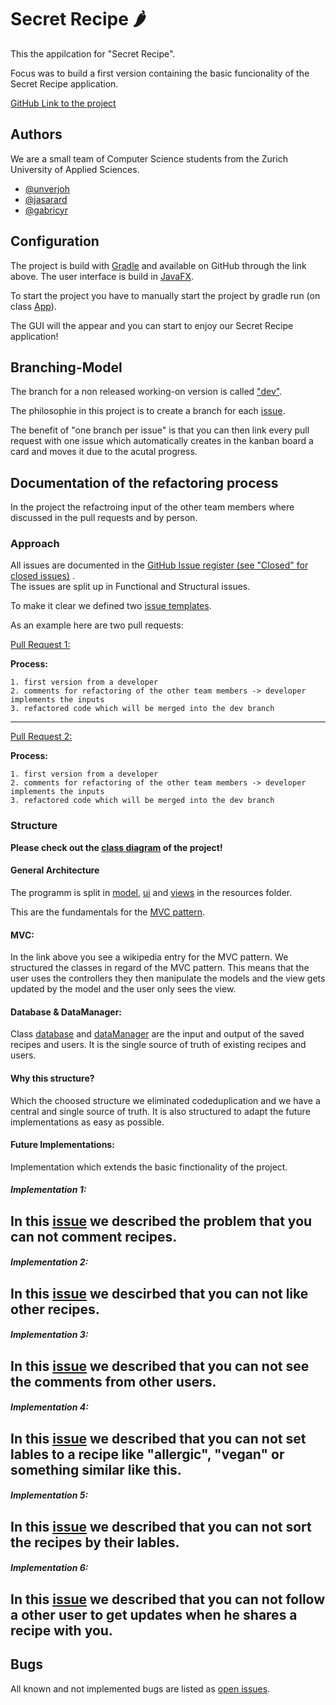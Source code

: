 
# Secret Recipe 🌶

This the appilcation for "Secret Recipe".

Focus was to build a first version containing the basic funcionality of the Secret Recipe application.

[GitHub Link to the project](https://github.zhaw.ch/PM2-IT21aWIN-fame-rayi-wahl/gruppe06-gamma-projekt2-secret-recipe)

## Authors
We are a small team of Computer Science students from the Zurich University of Applied Sciences.

- [@unverjoh](https://github.zhaw.ch/unveryoh)
- [@jasarard](https://github.zhaw.ch/jasarard)
- [@gabricyr](https://github.zhaw.ch/gabricyr)


## Configuration
The project is build with [Gradle](https://gradle.org/) and available on GitHub through the link above.
The user interface is build in [JavaFX](https://openjfx.io/). 

To start the project you have to manually start the project by gradle run (on class [App](https://github.zhaw.ch/PM2-IT21aWIN-fame-rayi-wahl/gruppe06-gamma-projekt2-secret-recipe/blob/main/app/src/main/java/ch/zhaw/pm2/secretrecipe/App.java)).

The GUI will the appear and you can start to enjoy our Secret Recipe application!
## Branching-Model
The branch for a non released working-on version is called ["dev"](https://github.zhaw.ch/PM2-IT21aWIN-fame-rayi-wahl/gruppe06-gamma-projekt2-secret-recipe/tree/dev).

The philosophie in this project is to create a branch for each [issue](https://github.zhaw.ch/PM2-IT21aWIN-fame-rayi-wahl/gruppe06-gamma-projekt2-secret-recipe/issues). 

The benefit of "one branch per issue" is that you can then link every pull request with one issue which automatically creates in the kanban board a card and moves it due to the acutal progress.
## Documentation of the refactoring process
In the project the refactroing input of the other team members where discussed in the pull requests and by person. 

### Approach

All issues are documented in the [GitHub Issue register (see "Closed" for closed issues)](https://github.zhaw.ch/PM2-IT21aWIN-fame-rayi-wahl/gruppe06-gamma-projekt2-secret-recipe/issues) .  
The issues are split up in Functional and Structural issues.

To make it clear we defined two [issue templates](https://github.zhaw.ch/PM2-IT21aWIN-fame-rayi-wahl/gruppe06-gamma-projekt2-secret-recipe/tree/main/.github/ISSUE_TEMPLATE).

As an example here are two pull requests: 


[Pull Request 1:](https://github.zhaw.ch/PM2-IT21aWIN-fame-rayi-wahl/gruppe06-gamma-projekt2-secret-recipe/pull/10)

__Process:__    

    1. first version from a developer 
    2. comments for refactoring of the other team members -> developer implements the inputs
    3. refactored code which will be merged into the dev branch

---

[Pull Request 2:](https://github.zhaw.ch/PM2-IT21aWIN-fame-rayi-wahl/gruppe06-gamma-projekt2-secret-recipe/pull/16)

__Process:__   

    1. first version from a developer 
    2. comments for refactoring of the other team members -> developer implements the inputs
    3. refactored code which will be merged into the dev branch

### Structure

__Please check out the [class diagram](https://github.zhaw.ch/PM2-IT21aWIN-fame-rayi-wahl/gruppe06-gamma-projekt2-secret-recipe/tree/main/diagram) of the project!__

#### General Architecture

The programm is split in [model](https://github.zhaw.ch/PM2-IT21aWIN-fame-rayi-wahl/gruppe06-gamma-projekt2-secret-recipe/tree/main/app/src/main/java/ch/zhaw/pm2/secretrecipe/model), 
[ui](https://github.zhaw.ch/PM2-IT21aWIN-fame-rayi-wahl/gruppe06-gamma-projekt2-secret-recipe/tree/main/app/src/main/java/ch/zhaw/pm2/secretrecipe/ui) and 
[views](https://github.zhaw.ch/PM2-IT21aWIN-fame-rayi-wahl/gruppe06-gamma-projekt2-secret-recipe/tree/main/app/src/main/resources/views) in the resources folder.

This are the fundamentals for the [MVC pattern](https://en.wikipedia.org/wiki/Model%E2%80%93view%E2%80%93controller).

#### MVC:

In the link above you see a wikipedia entry for the MVC pattern. We structured the classes in regard of the MVC pattern. 
This means that the user uses the controllers they then manipulate the models and the view gets updated by the model and the user only sees the view.

#### Database & DataManager:
Class [database](https://github.zhaw.ch/PM2-IT21aWIN-fame-rayi-wahl/gruppe06-gamma-projekt2-secret-recipe/blob/main/app/src/main/java/ch/zhaw/pm2/secretrecipe/model/Database.java) 
and [dataManager](https://github.zhaw.ch/PM2-IT21aWIN-fame-rayi-wahl/gruppe06-gamma-projekt2-secret-recipe/blob/main/app/src/main/java/ch/zhaw/pm2/secretrecipe/model/DataManager.java) 
are the input and output of the saved recipes and users. It is the single source of truth of existing recipes and users.

#### Why this structure?

Which the choosed structure we eliminated codeduplication and we have a central and single source of truth.
It is also structured to adapt the future implementations as easy as possible. 

#### Future Implementations:

Implementation which extends the basic finctionality of the project.

##### Implementation 1:
In this [issue](https://github.zhaw.ch/PM2-IT21aWIN-fame-rayi-wahl/gruppe06-gamma-projekt2-secret-recipe/issues/34) 
we described the problem that you can not comment recipes.
---

##### Implementation 2:

In this [issue](https://github.zhaw.ch/PM2-IT21aWIN-fame-rayi-wahl/gruppe06-gamma-projekt2-secret-recipe/issues/35)
we descirbed that you can not like other recipes.
---

##### Implementation 3:

In this [issue](https://github.zhaw.ch/PM2-IT21aWIN-fame-rayi-wahl/gruppe06-gamma-projekt2-secret-recipe/issues/36)
we described that you can not see the comments from other users.
---

##### Implementation 4:

In this [issue](https://github.zhaw.ch/PM2-IT21aWIN-fame-rayi-wahl/gruppe06-gamma-projekt2-secret-recipe/issues/37)
we described that you can not set lables to a recipe like "allergic", "vegan" or something similar like this.
---

##### Implementation 5:

In this [issue](https://github.zhaw.ch/PM2-IT21aWIN-fame-rayi-wahl/gruppe06-gamma-projekt2-secret-recipe/issues/38)
we described that you can not sort the recipes by their lables. 
---

##### Implementation 6:

In this [issue](https://github.zhaw.ch/PM2-IT21aWIN-fame-rayi-wahl/gruppe06-gamma-projekt2-secret-recipe/issues/39)
we described that you can not follow a other user to get updates when he shares a recipe with you.
---


## Bugs
All known and not implemented bugs are listed as [open issues](https://github.zhaw.ch/PM2-IT21aWIN-fame-rayi-wahl/gruppe06-gamma-projekt2-secret-recipe/issues). 
